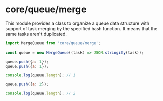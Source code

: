 # core/queue/merge

This module provides a class to organize a queue data structure with support of task merging by the specified hash function. It means that the same tasks aren't duplicated.

```js
import MergeQueue from 'core/queue/merge';

const queue = new MergeQueue((task) => JSON.stringify(task));

queue.push({a: 1});
queue.push({a: 1});

console.log(queue.length); // 1

queue.push({a: 2});

console.log(queue.length); // 2
```
